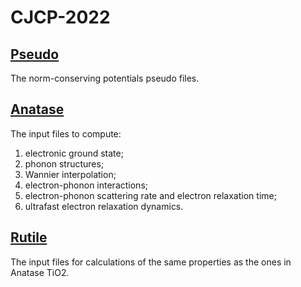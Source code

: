 # CJCP-2022

## [Pseudo](./Pseudo)
The norm-conserving potentials pseudo files.

## [Anatase](./Anatase)
The input files to compute:
1.	electronic ground state;
2.	phonon structures;
3.	Wannier interpolation;
4.	electron-phonon interactions;
5.	electron-phonon scattering rate and electron relaxation time;
6.	ultrafast electron relaxation dynamics.

## [Rutile](./Rutile) 
The input files for calculations of the same properties as the ones in Anatase TiO2.

